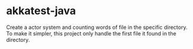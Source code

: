 # akkatest-java
Create a actor system and counting words of file in the specific directory. To make it simpler, this project only handle the first file it found in the directory.
